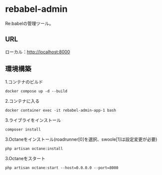 # rebabel-admin
Re:babelの管理ツール。
## URL  
ローカル：[http://localhost:8000](http://localhost:8004)  
## 環境構築
1.コンテナのビルド
```
docker compose up -d --build
```
2.コンテナに入る
```
docker container exec -it rebabel-admin-app-1 bash
```
3.ライブライをインストール
```
composer install
```
3.Octaneをインストール(roadrunner[0]を選択、swoole[1]は設定変更が必要)
```
php artisan octane:install
```
3.Octaneをスタート
```
php artisan octane:start --host=0.0.0.0 --port=8000
```
